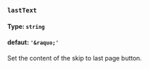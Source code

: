 ### `lastText`
#### Type: `string`
#### defaut: `'&raquo;'`

Set the content of the skip to last page button.